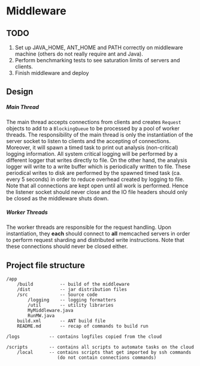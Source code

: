 # Middleware
## TODO
1. Set up JAVA_HOME, ANT_HOME and PATH correctly on middleware machine (others do not really require ant and Java).
2. Perform benchmarking tests to see saturation limits of servers and clients.
3. Finish middleware and deploy

## Design
##### Main Thread
The main thread accepts connections from clients and creates `Request` objects to add to a `BlockingQueue` to be processed by a pool of worker threads. The responsibility of the main thread is only the instantiation of the server socket to listen to clients and the accepting of connections. Moreover, it will spawn a timed task to print out analysis (non-critical) logging information. All system critical logging will be performed by a different logger that writes directly to file. On the other hand, the analysis logger will write to a write buffer which is periodically written to file. These periodical writes to disk are performed by the spawned timed task (ca. every 5 seconds) in order to reduce overhead created by logging to file. Note that all connections are kept open until all work is performed. Hence the listener socket should never close and the IO file headers should only be closed as the middleware shuts down.

##### Worker Threads
The worker threads are responsible for the request handling. Upon instantiation, they **each** should connect to **all** memcached servers in order to perform request sharding and distributed write instructions. Note that these connections should never be closed either. 


## Project file structure
```
/app
    /build          -- build of the middleware
    /dist           -- jar distribution files
    /src            -- Source code
        /logging    -- logging formatters
        /util       -- utility libraries
        MyMiddleware.java
        RunMW.java
    build.xml       -- ANT build file
    README.md       -- recap of commands to build run

/logs           -- contains logfiles copied from the cloud

/scripts        -- contains all scripts to automate tasks on the cloud
    /local      -- contains scripts that get imported by ssh commands
                   (do not contain connections commands)
```
